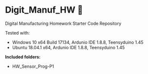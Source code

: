 # Digit_Manuf_HW  :paw_prints:
Digital Manufacturing Homework Starter Code Repository 

Tested with:
* Windows 10 x64 Build 17134, Ardunio IDE 1.8.8, Teensyduino 1.45
* Ubuntu 18.04.1 x64, Ardunio IDE 1.8.8, Teensyduino 1.45

**Included folders:**
- HW_Sensor_Prog-P1